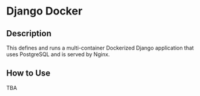 # Django Docker

## Description

This defines and runs a multi-container Dockerized Django application that uses PostgreSQL and is served by Nginx.

## How to Use

TBA